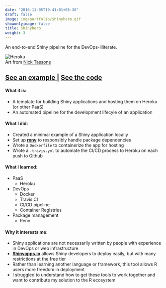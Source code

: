 ```yaml
---
date: "2016-11-05T19:41:01+05:30"
draft: false
image: img/portfolio/shinyhero.gif
showonlyimage: false
title: Shinyhero
weight: 3
---
```


An end-to-end Shiny pipeline for the DevOps-illiterate.
<!--more-->

![Heroku][1]  
Art from [Nick Tassone](https://dribbble.com/shots/2679711-Heroku-Kafka)

<h2>
    <a href='https://shinyhero-test.herokuapp.com/' target='_blank'>
    See an example
    </a>
    |
    <a href='https://github.com/jbixon13/shinyhero' target='_blank'>
    See the code
    </a>
</h2>

#### What it is:  
* A template for building Shiny applications and hosting them on Heroku (or other PaaS)
* An automated pipeline for the development lifecyle of an application

#### What I did:  
* Created a minimal example of a Shiny application locally
* Set up [**renv**](https://github.com/rstudio/renv) to responsibly handle package dependencies 
* Wrote a `Dockerfile` to containerize the app for hosting
* Wrote a `.travis.yml` to automate the CI/CD process to Heroku on each push to Github

#### What I learned:  
* PaaS
  + Heroku
* DevOps
  + Docker
  + Travis CI
  + CI/CD pipeline
  + Container Registries
* Package management
  + Renv

#### Why it interests me:  
* Shiny applications are not necessarily written by people with experience in DevOps or web infrastructure
* [**Shinyapps.io**](https://www.shinyapps.io/) allows Shiny developers to deploy easily, but with many restrictions at the free tier
* Rather than learning another language or framework, this tool allows R users more freedom in deployment
* I struggled to understand how to get these tools to work together and want to contribute my solution to the R ecosystem 

[1]: /img/portfolio/shinyhero.gif

